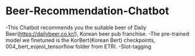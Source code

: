# Beer-Recommendation-Chatbot

-This Chatbot recommends you the suitable beer of Daily Beer(https://dailybeer.co.kr/), Korean beer pub franchise.
-The pre-trained model we finetuned is the KorBert(Korean Bert) checkpoints, 004_bert_eojeol_tensorflow folder from ETRI.
-Slot-tagging

